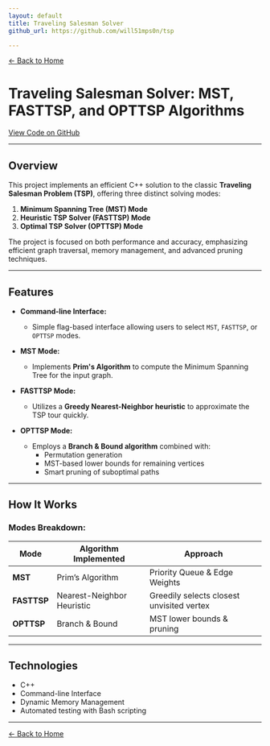 ```yaml
---
layout: default
title: Traveling Salesman Solver
github_url: https://github.com/will51mps0n/tsp

---
```


[← Back to Home](../index.html)

# Traveling Salesman Solver: MST, FASTTSP, and OPTTSP Algorithms  
[View Code on GitHub](https://github.com/will51mps0n/tsp_solver)


---

## Overview

This project implements an efficient C++ solution to the classic **Traveling Salesman Problem (TSP)**, offering three distinct solving modes:

1. **Minimum Spanning Tree (MST) Mode**  
2. **Heuristic TSP Solver (FASTTSP) Mode**  
3. **Optimal TSP Solver (OPTTSP) Mode**

The project is focused on both performance and accuracy, emphasizing efficient graph traversal, memory management, and advanced pruning techniques.

---

## Features
- **Command-line Interface:**  
  - Simple flag-based interface allowing users to select `MST`, `FASTTSP`, or `OPTTSP` modes.
  
- **MST Mode:**  
  - Implements **Prim's Algorithm** to compute the Minimum Spanning Tree for the input graph.
  
- **FASTTSP Mode:**  
  - Utilizes a **Greedy Nearest-Neighbor heuristic** to approximate the TSP tour quickly.
  
- **OPTTSP Mode:**  
  - Employs a **Branch & Bound algorithm** combined with:
    - Permutation generation
    - MST-based lower bounds for remaining vertices
    - Smart pruning of suboptimal paths

---

## How It Works

### Modes Breakdown:
| Mode      | Algorithm Implemented | Approach |
|----------|----------------------|---------|
| **MST**      | Prim’s Algorithm | Priority Queue & Edge Weights |
| **FASTTSP**  | Nearest-Neighbor Heuristic | Greedily selects closest unvisited vertex |
| **OPTTSP**   | Branch & Bound | MST lower bounds & pruning |

---

## Technologies
- C++
- Command-line Interface
- Dynamic Memory Management
- Automated testing with Bash scripting

---

[← Back to Home](../index.html)
